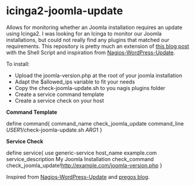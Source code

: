 # icinga2-joomla-update
Allows for monitoring whether an Joomla installation requires an update using Icinga2. I was looking for an Icinga to monitor our Joomla installations, but could not really find any plugins that matched our requirements. This repository is pretty much an extension of [this blog post](https://blog.pregos.info/2012/11/09/nagiosicinga-plugin-to-check-joomla-update-status-passive-check/) with the Shell Script and inspiration from [Nagios-WordPress-Update](https://github.com/jinjie/Nagios-WordPress-Update).

To install:
- Upload the joomla-version.php at the root of your joomla installation
- Adapt the $allowed_ips variable to fit your needs
- Copy the check-joomla-update.sh to you nagis plugins folder
- Create a service command template
- Create a service check on your host

__Command Template__

define command{
	command_name    check_joomla_update
	command_line    $USER1$/check-joomla-update.sh $ARG1$
}

__Service Check__

define service{
	use                     generic-service
	host_name               example.com
	service_description     My Joomla Installation
	check_command           check_joomla_update!http://example.com/joomla-version.php
}

Inspired from [Nagios-WordPress-Update](https://github.com/jinjie/Nagios-WordPress-Update) and [pregos blog](https://blog.pregos.info/2012/11/09/nagiosicinga-plugin-to-check-joomla-update-status-passive-check/).
